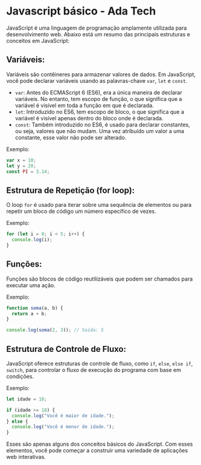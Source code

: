 # Javascript básico - Ada Tech

JavaScript é uma linguagem de programação amplamente utilizada para desenvolvimento web. Abaixo está um resumo das principais estruturas e conceitos em JavaScript:

## Variáveis:

Variáveis são contêineres para armazenar valores de dados. Em JavaScript, você pode declarar variáveis usando as palavras-chave `var`, `let` e `const`.

- `var`: Antes do ECMAScript 6 (ES6), era a única maneira de declarar variáveis. No entanto, tem escopo de função, o que significa que a variável é visível em toda a função em que é declarada.
- `let`: Introduzido no ES6, tem escopo de bloco, o que significa que a variável é visível apenas dentro do bloco onde é declarada.
- `const`: Também introduzido no ES6, é usado para declarar constantes, ou seja, valores que não mudam. Uma vez atribuído um valor a uma constante, esse valor não pode ser alterado.

Exemplo:
```javascript
var x = 10;
let y = 20;
const PI = 3.14;
```

## Estrutura de Repetição (for loop):

O loop `for` é usado para iterar sobre uma sequência de elementos ou para repetir um bloco de código um número específico de vezes.

Exemplo:
```javascript
for (let i = 0; i < 5; i++) {
  console.log(i);
}
```

## Funções:

Funções são blocos de código reutilizáveis que podem ser chamados para executar uma ação.

Exemplo:
```javascript
function soma(a, b) {
  return a + b;
}

console.log(soma(2, 3)); // Saída: 5
```

## Estrutura de Controle de Fluxo:

JavaScript oferece estruturas de controle de fluxo, como `if`, `else`, `else if`, `switch`, para controlar o fluxo de execução do programa com base em condições.

Exemplo:
```javascript
let idade = 18;

if (idade >= 18) {
  console.log("Você é maior de idade.");
} else {
  console.log("Você é menor de idade.");
}
```

Esses são apenas alguns dos conceitos básicos do JavaScript. Com esses elementos, você pode começar a construir uma variedade de aplicações web interativas.

